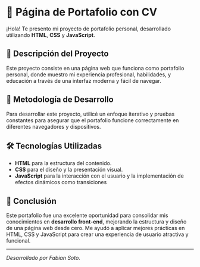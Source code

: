 # 💼 Página de Portafolio con CV

¡Hola! Te presento mi proyecto de portafolio personal, desarrollado utilizando **HTML**, **CSS** y **JavaScript**.

## 📜 Descripción del Proyecto

Este proyecto consiste en una página web que funciona como portafolio personal, donde muestro mi experiencia profesional, habilidades, y educación a través de una interfaz moderna y fácil de navegar.

## 🚀 Metodología de Desarrollo

Para desarrollar este proyecto, utilicé un enfoque iterativo y pruebas constantes para asegurar que el portafolio funcione correctamente en diferentes navegadores y dispositivos.

## 🛠️ Tecnologías Utilizadas

- **HTML** para la estructura del contenido.
- **CSS** para el diseño y la presentación visual.
- **JavaScript** para la interacción con el usuario y la implementación de efectos dinámicos como transiciones

## 📝 Conclusión

Este portafolio fue una excelente oportunidad para consolidar mis conocimientos en **desarrollo front-end**, mejorando la estructura y diseño de una página web desde cero. Me ayudó a aplicar mejores prácticas en HTML, CSS y JavaScript para crear una experiencia de usuario atractiva y funcional.

---

*Desarrollado por Fabian Soto.*
